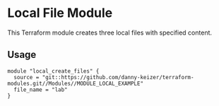 # Local File Module
This Terraform module creates three local files with specified content.

## Usage
```hcl
module "local_create_files" {
  source = "git::https://github.com/danny-keizer/terraform-modules.git//Modules//MODULE_LOCAL_EXAMPLE"
  file_name = "lab"
}

